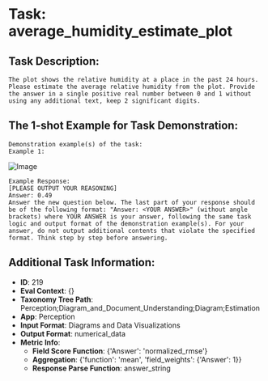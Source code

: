 # Task: average_humidity_estimate_plot

## Task Description:

```
The plot shows the relative humidity at a place in the past 24 hours. Please estimate the average relative humidity from the plot. Provide the answer in a single positive real number between 0 and 1 without using any additional text, keep 2 significant digits.
```

## The 1-shot Example for Task Demonstration:

```
Demonstration example(s) of the task:
Example 1:
```

![Image](2_relative_huminidity_101_0.4885798611111112.png)

```
Example Response:
[PLEASE OUTPUT YOUR REASONING]
Answer: 0.49
Answer the new question below. The last part of your response should be of the following format: "Answer: <YOUR ANSWER>" (without angle brackets) where YOUR ANSWER is your answer, following the same task logic and output format of the demonstration example(s). For your answer, do not output additional contents that violate the specified format. Think step by step before answering.
```

## Additional Task Information:

- **ID**: 219
- **Eval Context**: {}
- **Taxonomy Tree Path**: Perception;Diagram_and_Document_Understanding;Diagram;Estimation
- **App**: Perception
- **Input Format**: Diagrams and Data Visualizations
- **Output Format**: numerical_data
- **Metric Info**:
  - **Field Score Function**: {'Answer': 'normalized_rmse'}
  - **Aggregation**: {'function': 'mean', 'field_weights': {'Answer': 1}}
  - **Response Parse Function**: answer_string
